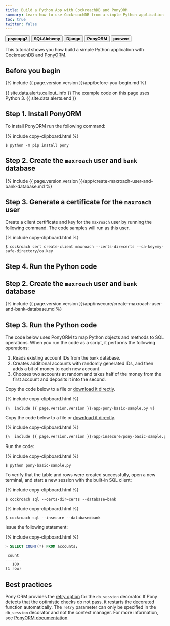 ```yaml
---
title: Build a Python App with CockroachDB and PonyORM
summary: Learn how to use CockroachDB from a simple Python application with PonyORM.
toc: true
twitter: false
---
```


<div class="filters clearfix">
    <a href="build-a-python-app-with-cockroachdb.html"><button class="filter-button page-level"><strong>psycopg2</strong></button></a>
    <a href="build-a-python-app-with-cockroachdb-sqlalchemy.html"><button class="filter-button page-level"><strong>SQLAlchemy</strong></button></a>
    <a href="build-a-python-app-with-cockroachdb-django.html"><button class="filter-button page-level"><strong>Django</strong></button></a>
    <a href="build-a-python-app-with-cockroachdb-pony.html"><button class="filter-button page-level current"><strong>PonyORM</strong></button></a>
    <a href="http://docs.peewee-orm.com/en/latest/peewee/playhouse.html#cockroach-database"><button class="filter-button page-level"><strong>peewee</strong></button></a>
</div>

This tutorial shows you how build a simple Python application with CockroachDB and [PonyORM](https://ponyorm.org/).

## Before you begin

{%  include {{ page.version.version }}/app/before-you-begin.md %}

{{ site.data.alerts.callout_info }}
The example code on this page uses Python 3.
{{ site.data.alerts.end }}


## Step 1. Install PonyORM

To install PonyORM run the following command:

{%  include copy-clipboard.html %}
~~~ shell
$ python -m pip install pony
~~~

<section class="filter-content" markdown="1" data-scope="secure">

## Step 2. Create the `maxroach` user and `bank` database

{%  include {{ page.version.version }}/app/create-maxroach-user-and-bank-database.md %}

## Step 3. Generate a certificate for the `maxroach` user

Create a client certificate and key for the `maxroach` user by running the following command. The code samples will run as this user.

{%  include copy-clipboard.html %}
~~~ shell
$ cockroach cert create-client maxroach --certs-dir=certs --ca-key=my-safe-directory/ca.key
~~~

## Step 4. Run the Python code

</section>

<section class="filter-content" markdown="1" data-scope="insecure">

## Step 2. Create the `maxroach` user and `bank` database

{%  include {{ page.version.version }}/app/insecure/create-maxroach-user-and-bank-database.md %}

## Step 3. Run the Python code

</section>

The code below uses PonyORM to map Python objects and methods to SQL operations. When you run the code as a script, it performs the following operations:

1. Reads existing account IDs from the `bank` database.
2. Creates additional accounts with randomly generated IDs, and then adds a bit of money to each new account.
3. Chooses two accounts at random and takes half of the money from the first account and deposits it into the second.

<section class="filter-content" markdown="1" data-scope="secure">

Copy the code below to a file or
<a href="https://raw.githubusercontent.com/cockroachdb/docs/master/_includes/{{ page.version.version }}/app/pony-basic-sample.py">download it directly</a>.

{%  include copy-clipboard.html %}
~~~ python
{%  include {{ page.version.version }}/app/pony-basic-sample.py %}
~~~

</section>

<section class="filter-content" markdown="1" data-scope="insecure">

Copy the code below to a file or
<a href="https://raw.githubusercontent.com/cockroachdb/docs/master/_includes/{{ page.version.version }}/app/insecure/pony-basic-sample.py">download it directly</a>.

{%  include copy-clipboard.html %}
~~~ python
{%  include {{ page.version.version }}/app/insecure/pony-basic-sample.py %}
~~~

</section>

Run the code:

{%  include copy-clipboard.html %}
~~~ shell
$ python pony-basic-sample.py
~~~

To verify that the table and rows were created successfully, open a new terminal, and start a new session with the built-in SQL client:

<section class="filter-content" markdown="1" data-scope="secure">

{%  include copy-clipboard.html %}
~~~ shell
$ cockroach sql --certs-dir=certs --database=bank
~~~

</section>

<section class="filter-content" markdown="1" data-scope="insecure">

{%  include copy-clipboard.html %}
~~~ shell
$ cockroach sql --insecure --database=bank
~~~

</section>

Issue the following statement:

{%  include copy-clipboard.html %}
~~~ sql
> SELECT COUNT(*) FROM accounts;
~~~

~~~
 count
-------
   100
(1 row)
~~~

## Best practices

Pony ORM provides the [retry option](transactions.html#client-side-intervention) for the `db_session` decorator. If Pony detects that the optimistic checks do not pass, it restarts the decorated function automatically.
The `retry` parameter can only be specified in the `db_session` decorator and not the context manager. For more information, see [PonyORM documentation](https://docs.ponyorm.org/api_reference.html?highlight=retry#transactions-db-session).
